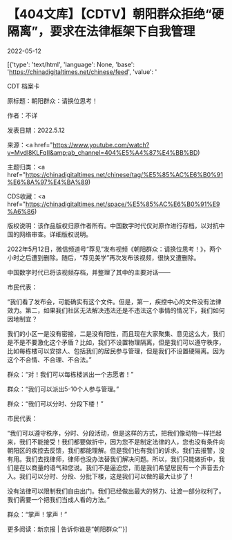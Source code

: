 # 【404文库】【CDTV】朝阳群众拒绝“硬隔离”，要求在法律框架下自我管理

2022-05-12

[{'type': 'text/html', 'language': None, 'base': 'https://chinadigitaltimes.net/chinese/feed', 'value': '

CDT 档案卡

原标题：朝阳群众：请换位思考！

作者：不详

发表日期：2022.5.12

来源：<a href="https://www.youtube.com/watch?v=Mvdl8KLFqII&amp;ab_channel=404%E5%A4%87%E4%BB%BD)

主题归类：<a href="https://chinadigitaltimes.net/chinese/tag/%E5%85%AC%E6%B0%91%E6%8A%97%E4%BA%89)

CDS收藏：<a href="https://chinadigitaltimes.net/space/%E5%85%AC%E6%B0%91%E9%A6%86)

版权说明：该作品版权归原作者所有。中国数字时代仅对原作进行存档，以对抗中国的网络审查。详细版权说明。





2022年5月12日，微信频道号“荐见”发布视频《朝阳群众：请换位思考！》，两个小时之后遭到删除。随后，“荐见美学”再次发布该视频，很快又遭删除。

中国数字时代已将该视频存档，并整理了其中的主要对话——

市民代表：

“我们看了发布会，可能确实有这个文件。但是，第一，疾控中心的文件没有法律效力。第二，如果我们社区无法解决违法还是不违法这个事情的情况下，我们如何因地制宜？

我们的小区一是没有密接，二是没有阳性，而且现在大家聚集、意见这么大，我们是不是不要激化这个矛盾？比如，我们不设置物理隔离，但是我们可以遵守秩序，比如每栋楼可以安排人、包括我们的居民参与管理，但是我们不设置硬隔离。因为这个不合情、不合理、不合法。”

群众：“对！我们可以每栋楼派出一个志愿者！”

群众：“我们可以派出5-10个人参与管理。”

群众：“我们可以分时、分段下楼！”

市民代表：

“我们可以遵守秩序，分时、分段活动，但是这样的方式，把我们像动物一样拦起来，我们不能接受！我们都要做折中，因为您不是制定法律的人，您也没有条件向朝阳区的疾控去反馈，我们都能理解。但是我们也有我们的诉求。我们去报警，没有用。我们去找律师，律师也没办法替我们解决问题。所以，我们只能做折中，我们是在以商量的语气和您说。我们不是逼迫您，而是我们希望居民有一个声音去介入。我们可以分时、分段、分批下楼，这是我们可以做的最大让步了！

没有法律可以限制我们自由出门。我们已经做出最大的努力、让渡一部分权利了。我们需要一个把我们当成人看的方法。”

群众：“掌声！掌声！”



更多阅读：新京报 | 告诉你谁是“朝阳群众”'}]